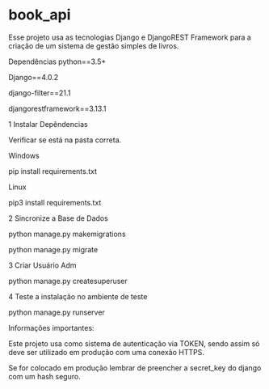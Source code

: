 # book_api
Esse projeto usa as tecnologias Django e DjangoREST Framework para a criação de um sistema de gestão simples de livros.

Dependências
python==3.5+

Django==4.0.2

django-filter==21.1

djangorestframework==3.13.1

1 Instalar Depêndencias

Verificar se está na pasta correta.

Windows 

pip install requirements.txt

Linux

pip3 install requirements.txt



2 Sincronize a Base de Dados

python manage.py makemigrations

python manage.py migrate


3 Criar Usuário Adm


python manage.py createsuperuser


4 Teste a instalação no ambiente de teste


python manage.py runserver


Informações importantes: 

Este projeto usa como sistema de autenticação via TOKEN, sendo assim só deve ser utilizado em produção com uma conexão HTTPS.

Se for colocado em produção lembrar de preencher a secret_key do django com um hash seguro.

